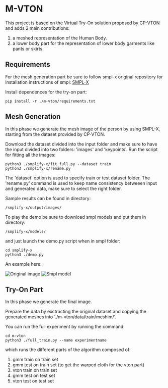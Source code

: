 # M-VTON

This project is based on the Virtual Try-On solution proposed by [CP-VTON](https://github.com/sergeywong/cp-vton) and adds 2 main contributions:
1. a meshed representation of the Human Body.
2. a lower body part for the representation of lower body garments like pants or skirts.

## Requirements
For the mesh generation part be sure to follow smpl-x original repository for installation instructions of smpl:
[SMPL-X](https://github.com/vchoutas/smplify-x)

Install dependences for the try-on part:

```
pip install -r ./m-vton/requirements.txt
```

## Mesh Generation
In this phase we generate the mesh image of the person by using SMPL-X, starting from the dataset provided by CP-VTON.

Download the dataset divided into the input folder and make sure to have the input divided into two folders: 'images' and 'keypoints'.
Run the script for fitting all the images:

```
python3 ./smplify-x/fit_full.py --dataset train
python3 ./smplify-x/rename.py
```
The 'dataset' option is used to specify train or test dataset folder.
The 'rename.py' command is used to keep name consistency betweeen input and generated data, make sure to select the right folder.

Sample results can be found in directory:

```
/smplify-x/output/images/
```

To play the demo be sure to download smpl models and put them in directory:

```
/smplify-x/models/
```

and just launch the demo.py script when in smpl folder:

```
cd smplify-x
python3 ./demo.py
```
An example here:

![Original image](https://github.com/Gogo693/M-VTON/blob/master/examples/input.jpg)
![Smpl model](https://github.com/Gogo693/M-VTON/blob/master/examples/output.png)

## Try-On Part
In this phase we generate the final image.

Prepare the data by exctracting the original dataset and copying the generated meshes into './m-vton/data/train/meshim/'.

You can run the full experiment by running the command:

```
cd m-vton
python3 ./full_train.py --name experimentname
```
which runs the different parts of the algorithm composed of:

1. gmm train on train set
2. gmm test on train set (to get the warped cloth for the vton part)
3. vton train on train set
4. gmm test on test set
5. vton test on test set
